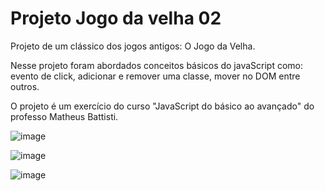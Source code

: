 # Projeto Jogo da velha 02

Projeto de um clássico dos jogos antigos: O Jogo da Velha.

Nesse projeto foram abordados conceitos básicos do javaScript como: evento de click, adicionar e remover uma classe, mover no DOM entre outros.

O projeto é um exercício do curso "JavaScript do básico ao avançado" do professo Matheus Battisti.

![image](https://user-images.githubusercontent.com/94311606/231305037-28cf855a-7756-4ecb-b857-964514f208ca.png)

![image](https://user-images.githubusercontent.com/94311606/231305132-c3864a29-8d82-45f1-934f-70fb9b71a44a.png)

![image](https://user-images.githubusercontent.com/94311606/231305271-9484d3f0-8a9d-46f8-8a5b-cc310c99d9b1.png)
